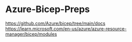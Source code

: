 # Azure-Bicep-Preps

https://github.com/Azure/bicep/tree/main/docs
https://learn.microsoft.com/en-us/azure/azure-resource-manager/bicep/modules
